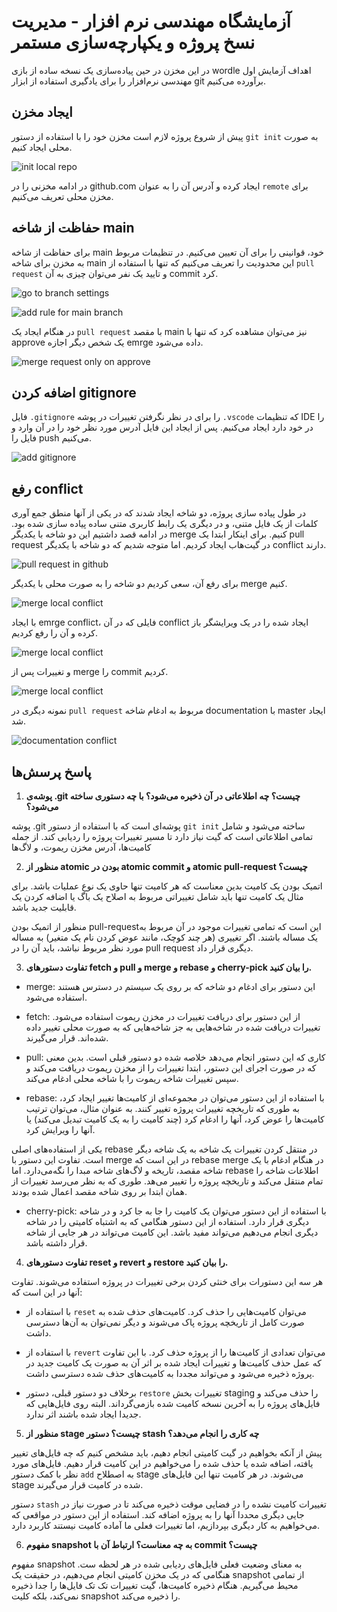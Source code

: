 # آزمایشگاه مهندسی نرم افزار - مدیریت نسخ پروژه و یکپارچه‌سازی مستمر

در این مخزن در حین پیاده‌سازی یک نسخه ساده از بازی wordle اهداف آزمایش اول مهندسی نرم‌افزار را برای یادگیری استفاده از ابزار git برآورده می‌کنیم.

## ایجاد مخزن

پیش از شروع پروژه لازم است مخزن خود را با استفاده از دستور `git init` به صورت محلی ایجاد کنیم.

![init local repo](./assets/Screen%20Shot%202023-10-22%20at%2010.32.09%20PM.png)

در ادامه مخزنی را در github.com ایجاد کرده و آدرس آن را به عنوان `remote` برای مخزن محلی تعریف می‌کنیم.

## حفاظت از شاخه main

برای حفاظت از شاخه main خود، قوانینی را برای آن تعیین می‌کنیم. در تنظیمات مربوط به مخزن برای شاخه main این محدودیت را تعریف می‌کنیم که تنها با استفاده از `pull request` و تایید یک نفر می‌توان چیزی به آن commit کرد.

![go to branch settings](./assets/Screen%20Shot%202023-10-22%20at%2010.50.00%20PM.png)

![add rule for main branch](./assets/Screen%20Shot%202023-10-30%20at%209.28.09%20PM.png)

در هنگام ایجاد یک `pull request` با مقصد main نیز می‌توان مشاهده کرد که تنها با approve یک شخص دیگر اجازه emrge داده می‌شود.

![merge request only on approve](./assets/Screen%20Shot%202023-10-22%20at%2010.51.55%20PM.png)

## اضافه کردن gitignore

فایل `.gitignore` را برای در نظر نگرفتن تغییرات در پوشه `.vscode` که تنظیمات IDE را در خود دارد ایجاد می‌کنیم. پس از ایجاد این فایل آدرس مورد نظر خود را در آن وارد و فایل را push می‌کنیم.

![add gitignore](./assets/Screen%20Shot%202023-10-25%20at%203.40.46%20PM.png)

## رفع conflict

در طول پیاده سازی پروژه، دو شاخه ایجاد شدند که در یکی از آنها منطق جمع آوری کلمات از یک فایل متنی، و در دیگری یک رابط کاربری متنی ساده پیاده سازی شده بود. در ادامه قصد داشتیم این دو شاخه با یکدیگر merge کنیم. برای اینکار ابتدا یک pull request در گیت‌هاب ایجاد کردیم. اما متوجه شدیم که دو شاخه با یکدیگر conflict دارند.

![pull request in github](./assets/Screen%20Shot%202023-10-27%20at%203.06.51%20PM.png)

برای رفع آن، سعی کردیم دو شاخه را به صورت محلی با یکدیگر merge کنیم.

![merge local conflict](./assets/Screen%20Shot%202023-10-27%20at%203.19.48%20PM.png)

با ایجاد emrge conflict، فایلی که در آن conflict ایجاد شده را در یک ویرایشگر باز کرده و آن را رفع کردیم.

![merge local conflict](./assets/Screen%20Shot%202023-10-27%20at%203.20.21%20PM.png)

و تغییرات پس از merge را commit کردیم.

![merge local conflict](./assets/Screen%20Shot%202023-10-27%20at%203.24.09%20PM.png)

نمونه دیگری در `pull request` مربوط به ادغام شاخه documentation با master ایجاد شد.

![documentation conflict](./assets/Screen%20Shot%202023-10-30%20at%209.33.47%20PM.png)

## پاسخ پرسش‌ها

1. **پوشه‌ی .git چیست؟ چه اطلاعاتی در آن ذخیره می‌شود؟ با چه دستوری ساخته می‌شود؟**

پوشه .git پوشه‌ای است که با استفاده از دستور `git init` ساخته می‌شود و شامل تمامی اطلاعاتی است که گیت نیاز دارد تا مسیر تغییرات پروژه را ردیابی کند. از جمله کامیت‌ها، آدرس مخزن ریموت، و لاگ‌ها

2. **منظور از atomic بودن در atomic commit و atomic pull-request چیست؟**

اتمیک بودن یک کامیت بدین معناست که هر کامیت تنها حاوی یک نوع عملیات باشد. برای مثال یک کامیت تنها باید شامل تغییراتی مربوط به اصلاح یک باگ یا اضافه کردن یک قابلیت جدید باشد.

منظور از اتمیک بودن pull-requestاین است که تمامی تغییرات موجود در آن مربوط به یک مساله باشند. اگر تغییری (هر چند کوچک، مانند عوض کردن نام یک متغیر) به مساله مورد نظر مربوط نباشد، باید آن را در pull request دیگری قرار داد.

3. **تفاوت دستورهای fetch و pull و merge و rebase و cherry-pick را بیان کنید.**

- merge: این دستور برای ادغام دو شاخه که بر روی یک سیستم در دسترس هستند استفاده می‌شود.

- fetch: از این دستور برای دریافت تغییرات در مخزن ریموت استفاده می‌شود. تغییرات دریافت شده در شاخه‌هایی به جز شاخه‌هایی که به صورت محلی تغییر داده شده‌اند. قرار می‌گیرند.

- pull: کاری که این دستور انجام می‌دهد خلاصه شده دو دستور قبلی است. بدین معنی که در صورت اجرای این دستور، ابتدا تغییرات را از مخزن ریموت دریافت می‌کند و سپس تغییرات شاخه ریموت را با شاخه محلی ادغام می‌کند.

- rebase: با استفاده از این دستور می‌توان در مجموعه‌ای از کامیت‌ها تغییر ایجاد کرد، به طوری که تاریخچه تغییرات پروژه تغییر کنند. به عنوان مثال، می‌توان ترتیب کامیت‌ها را عوض کرد، آنها را ادغام کرد (چند کامیت را به یک کامیت تبدیل می‌کند) یا آنها را ویرایش کرد.

یکی از استفاده‌های اصلی rebase در منتقل کردن تغییرات یک شاخه به یک شاخه دیگر است. تفاوت این دستور با merge در این است که rebase merge در هنگام ادغام با یک شاخه مقصد، تاریخه و لاگ‌های شاخه مبدا را نگه‌می‌دارد. اما rebase اطلاعات شاخه را تمام منتقل می‌کند و تاریخچه پروژه را تغییر می‌هد. طوری که به نظر می‌رسد تغییرات از همان ابتدا بر روی شاخه مقصد اعمال شده بودند.

- cherry-pick: با استفاده از این دستور می‌توان یک کامیت را جا به جا کرد و در شاخه دیگری قرار دارد. استفاده از این دستور هنگامی که به اشتباه کامیتی را در شاخه دیگری انجام می‌دهیم می‌تواند مفید باشد. این کامیت می‌تواند در هر جایی از شاخه قرار داشته باشد.

4. **تفاوت دستورهای reset و revert و restore را بیان کنید.**

هر سه این دستورات برای خنثی کردن برخی تغییرات در پروژه استفاده می‌شوند. تفاوت آنها در این است که:

- با استفاده از `reset` می‌توان کامیت‌هایی را حذف کرد. کامیت‌های حذف شده به صورت کامل از تاریخچه پروژه پاک می‌شوند و دیگر نمی‌توان به آن‌ها دسترسی داشت.

- با استفاده از `revert` می‌توان تعدادی از کامیت‌ها را از پروژه حذف کرد. با این تفاوت که عمل حذف کامیت‌ها و تغییرات ایجاد شده بر اثر آن به صورت یک کامیت جدید در پروژه ذخیره می‌شود و می‌تواند مجددا به کامیت‌های حذف شده دسترسی داشت.

- برخلاف دو دستور قبلی، دستور `restore` تغییرات بخش staging را حذف می‌کند و فایل‌های پروژه را به آخرین نسخه کامیت‌ شده بازمی‌گرداند. البته روی فایل‌هایی که جدیدا ایجاد شده باشند اثر ندارد.

5. **منظور از stage چیست؟ دستور stash چه کاری را انجام می‌دهد؟**

پیش از آنکه بخواهیم در گیت کامیتی انجام دهیم، باید مشخص کنیم که چه فایل‌های تغییر یافته، اضافه شده یا حذف شده را می‌خواهیم در این کامیت قرار دهیم. فایل‌های مورد نظر با کمک دستور `add` به اصطلاح stage می‌شوند. در هر کامیت تنها این فایل‌های stage شده در کامیت قرار می‌گیرند.

دستور `stash` تغییرات کامیت نشده را در فضایی موقت ذخیره می‌کند تا در صورت نیاز در جایی دیگری محددا آنها را به پروژه اضافه کند. استفاده از این دستور در مواقعی که می‌خواهیم به کار دیگری بپردازیم، اما تغییرات فعلی ما آماده کامیت نیستند کاربرد دارد.

6. **مفهوم snapshot به چه معناست؟ ارتباط آن با commit چیست؟**

مفهوم snapshot به معنای وضعیت فعلی فایل‌های ردیابی شده در هر لحظه ست. هنگامی که در یک مخزن کامیتی انجام می‌دهیم، در حقیقت یک snapshot از تمامی محیط می‌گیریم. هنگام ذخیره کامیت‌ها، گیت تغییرات تک تک فایل‌ها را جدا ذخیره نمی‌کند، بلکه کلیت snapshot را ذخیره می‌کند.
